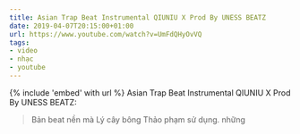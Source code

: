 ```yaml
---
title: Asian Trap Beat Instrumental QIUNIU X Prod By UNESS BEATZ
date: 2019-04-07T20:15:00+01:00
url: https://www.youtube.com/watch?v=UmFdQHyOvVQ
tags:
- video
- nhạc
- youtube
---
```

{% include 'embed' with url %}
Asian Trap Beat Instrumental QIUNIU X Prod By UNESS BEATZ:

> Bản beat nền mà Lý cây bông Thảo phạm sử dụng. những
